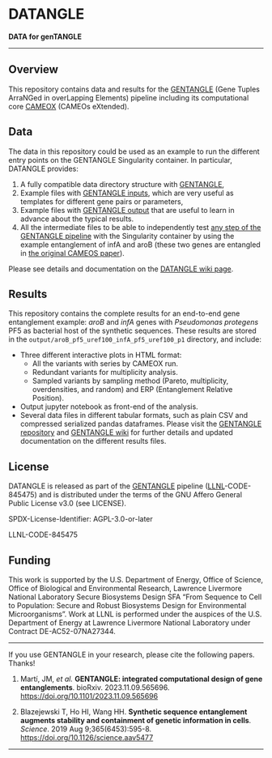 # DATANGLE
**DATA for genTANGLE**
___

## Overview

This repository contains data and results for the [GENTANGLE](https://github.com/BiosecSFA/gentangle) (Gene Tuples ArraNGed in overLapping Elements) pipeline including its computational core [CAMEOX](https://github.com/BiosecSFA/cameox) (CAMEOs eXtended). 

## Data

The data in this repository could be used as an example to run the different entry points on the GENTANGLE Singularity container. In particular, DATANGLE provides:
1. A fully compatible data directory structure with [GENTANGLE](https://github.com/BiosecSFA/gentangle/wiki),
2. Example files with [GENTANGLE inputs](https://github.com/BiosecSFA/gentangle/wiki/input), which are very useful as templates for different gene pairs or parameters,
3. Example files with [GENTANGLE output](https://github.com/BiosecSFA/gentangle/wiki/output) that are useful to learn in advance about the typical results.
3. All the intermediate files to be able to independently test [any step of the GENTANGLE pipeline](https://github.com/BiosecSFA/gentangle/wiki/Running-the-pipeline) with the Singularity container by using the example entanglement of infA and aroB (these two genes are entangled in [the original CAMEOS paper](https://www.science.org/doi/full/10.1126/science.aav5477)).

Please see details and documentation on the [DATANGLE wiki page](https://github.com/BiosecSFA/gentangle/wiki/DATANGLE).

## Results

This repository contains the complete results for an end-to-end gene entanglement example: _aroB_ and _infA_ genes with _Pseudomonas protegens_ PF5 as bacterial host of the synthetic sequences. These results are stored in the `output/aroB_pf5_uref100_infA_pf5_uref100_p1` directory, and include:
* Three different interactive plots in HTML format:
  * All the variants with series by CAMEOX run.
  * Redundant variants for multiplicity analysis.
  * Sampled variants by sampling method (Pareto, multiplicity, overdensities, and random) and ERP (Entanglement Relative Position).
* Output jupyter notebook as front-end of the analysis.
* Several data files in different tabular formats, such as plain CSV and compressed serialized pandas dataframes. 
Please visit the [GENTANGLE repository](https://github.com/BiosecSFA/gentangle) and [GENTANGLE wiki](https://github.com/BiosecSFA/gentangle/wiki) for further details and updated documentation on the different results files.

## License

DATANGLE is released as part of the [GENTANGLE](https://github.com/BiosecSFA/gentangle) pipeline ([LLNL](https://www.llnl.gov/)-CODE-845475) and is distributed under the terms of the GNU Affero General Public License v3.0 (see LICENSE). 

SPDX-License-Identifier: AGPL-3.0-or-later

LLNL-CODE-845475

## Funding

This work is supported by the U.S. Department of Energy, Office of Science, Office of Biological and Environmental Research, Lawrence Livermore National Laboratory Secure Biosystems Design SFA “From Sequence to Cell to Population: Secure and Robust Biosystems Design for Environmental Microorganisms”.  Work at LLNL is performed under the auspices of the U.S. Department of Energy at Lawrence Livermore National Laboratory under Contract DE-AC52-07NA27344. 

___

If you use GENTANGLE in your research, please cite the following papers. Thanks!

 1. Martí, JM, _et al._ **GENTANGLE: integrated computational design of gene entanglements**. bioRxiv. 2023.11.09.565696. https://doi.org/10.1101/2023.11.09.565696

 2. Blazejewski T, Ho HI, Wang HH. **Synthetic sequence entanglement augments stability and containment of genetic information in cells**. _Science_. 2019 Aug 9;365(6453):595-8. https://doi.org/10.1126/science.aav5477
___

